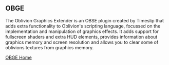 ## OBGE ##

The Oblivion Graphics Extender is an OBSE plugin created by Timeslip that adds extra functionality to Oblivion's scripting language, focussed on the implementation and manipulation of graphics effects. It adds support for fullscreen shaders and extra HUD elements, provides information about graphics memory and screen resolution and allows you to clear some of oblivions textures from graphics memory.

[OBGE Home](http://obge.paradice-insight.us/wiki/)